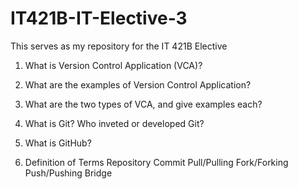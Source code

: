 # IT421B-IT-Elective-3
This serves as my repository for the IT 421B Elective
1. What is Version Control Application (VCA)?

2. What are the examples of Version Control Application?

3. What are the two types of VCA, and give examples each?

4. What is Git?
   Who inveted or developed Git?

5. What is GitHub?

6.  Definition of Terms
	Repository
	Commit
	Pull/Pulling
	Fork/Forking
	Push/Pushing
	Bridge
